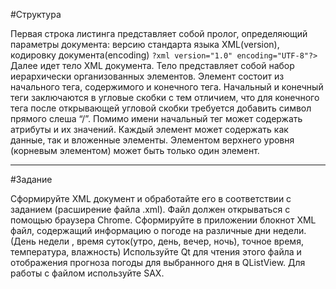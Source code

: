 #Структура

  Первая строка листинга представляет собой пролог, определяющий параметры документа: версию стандарта языка XML(version), кодировку документа(encoding)
```?xml version="1.0" encoding="UTF-8"?>```
Далее идет тело XML документа. Тело представляет собой набор иерархически организованных элементов.
Элемент состоит из начального тега, содержимого и конечного тега. Начальный и конечный теги заключаются в угловые скобки с тем отличием, что для конечного тега после открывающей угловой скобки требуется добавить символ прямого слеша “/”. Помимо имени начальный тег может содержать атрибуты и их значений.
Каждый элемент может содержать как данные, так и вложенные элементы.
Элементом верхнего уровня (корневым элементом) может быть только один элемент.

___

#Задание

  Сформируйте XML документ и обработайте его в соответствии с заданием (расширение файла .xml). Файл должен открываться с помощью браузера Chrome.
Сформируйте в приложении блокнот XML файл, содержащий информацию о погоде на различные дни недели. (День недели , время суток(утро, день, вечер, ночь), точное время, температура, влажность) Используйте Qt для чтения этого файла и отображения прогноза погоды для выбранного дня в QListView. Для работы с файлом используйте SAX.
